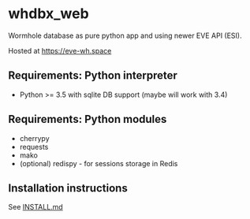 # whdbx_web
Wormhole database as pure python app and using newer EVE API (ESI).

Hosted at https://eve-wh.space


## Requirements: Python interpreter
* Python >= 3.5 with sqlite DB support (maybe will work with 3.4)

## Requirements: Python modules
* cherrypy
* requests
* mako
* (optional) redispy - for sessions storage in Redis


## Installation instructions
See [INSTALL.md](INSTALL.md)
